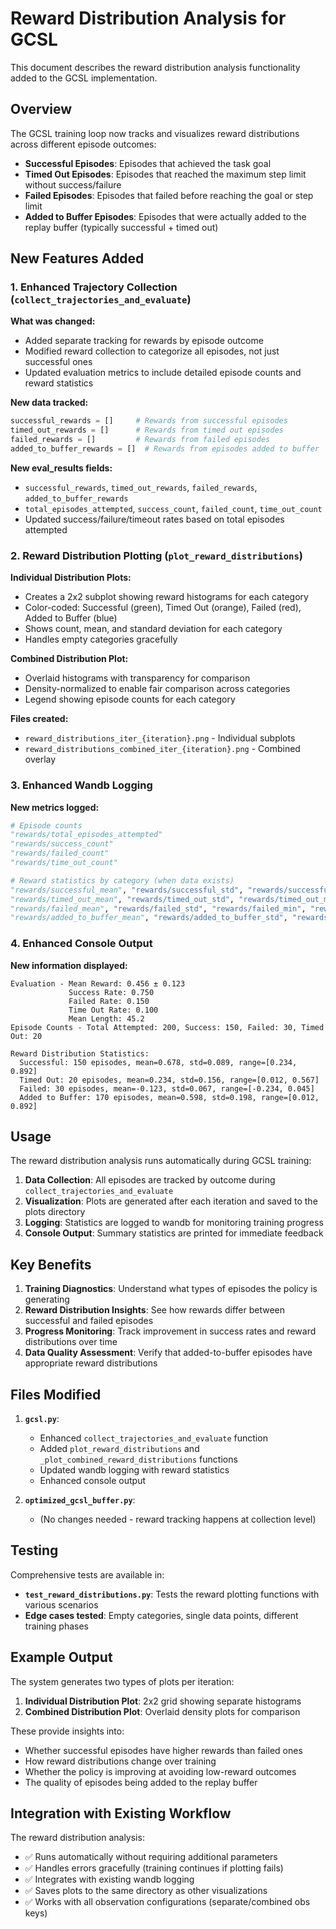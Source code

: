 # Reward Distribution Analysis for GCSL

This document describes the reward distribution analysis functionality added to the GCSL implementation.

## Overview

The GCSL training loop now tracks and visualizes reward distributions across different episode outcomes:

- **Successful Episodes**: Episodes that achieved the task goal
- **Timed Out Episodes**: Episodes that reached the maximum step limit without success/failure
- **Failed Episodes**: Episodes that failed before reaching the goal or step limit
- **Added to Buffer Episodes**: Episodes that were actually added to the replay buffer (typically successful + timed out)

## New Features Added

### 1. Enhanced Trajectory Collection (`collect_trajectories_and_evaluate`)

**What was changed:**
- Added separate tracking for rewards by episode outcome
- Modified reward collection to categorize all episodes, not just successful ones
- Updated evaluation metrics to include detailed episode counts and reward statistics

**New data tracked:**
```python
successful_rewards = []     # Rewards from successful episodes
timed_out_rewards = []      # Rewards from timed out episodes
failed_rewards = []         # Rewards from failed episodes
added_to_buffer_rewards = []  # Rewards from episodes added to buffer
```

**New eval_results fields:**
- `successful_rewards`, `timed_out_rewards`, `failed_rewards`, `added_to_buffer_rewards`
- `total_episodes_attempted`, `success_count`, `failed_count`, `time_out_count`
- Updated success/failure/timeout rates based on total episodes attempted

### 2. Reward Distribution Plotting (`plot_reward_distributions`)

**Individual Distribution Plots:**
- Creates a 2x2 subplot showing reward histograms for each category
- Color-coded: Successful (green), Timed Out (orange), Failed (red), Added to Buffer (blue)
- Shows count, mean, and standard deviation for each category
- Handles empty categories gracefully

**Combined Distribution Plot:**
- Overlaid histograms with transparency for comparison
- Density-normalized to enable fair comparison across categories
- Legend showing episode counts for each category

**Files created:**
- `reward_distributions_iter_{iteration}.png` - Individual subplots
- `reward_distributions_combined_iter_{iteration}.png` - Combined overlay

### 3. Enhanced Wandb Logging

**New metrics logged:**
```python
# Episode counts
"rewards/total_episodes_attempted"
"rewards/success_count"
"rewards/failed_count"
"rewards/time_out_count"

# Reward statistics by category (when data exists)
"rewards/successful_mean", "rewards/successful_std", "rewards/successful_min", "rewards/successful_max"
"rewards/timed_out_mean", "rewards/timed_out_std", "rewards/timed_out_min", "rewards/timed_out_max"
"rewards/failed_mean", "rewards/failed_std", "rewards/failed_min", "rewards/failed_max"
"rewards/added_to_buffer_mean", "rewards/added_to_buffer_std", "rewards/added_to_buffer_min", "rewards/added_to_buffer_max"
```

### 4. Enhanced Console Output

**New information displayed:**
```
Evaluation - Mean Reward: 0.456 ± 0.123
             Success Rate: 0.750
             Failed Rate: 0.150
             Time Out Rate: 0.100
             Mean Length: 45.2
Episode Counts - Total Attempted: 200, Success: 150, Failed: 30, Timed Out: 20

Reward Distribution Statistics:
  Successful: 150 episodes, mean=0.678, std=0.089, range=[0.234, 0.892]
  Timed Out: 20 episodes, mean=0.234, std=0.156, range=[0.012, 0.567]
  Failed: 30 episodes, mean=-0.123, std=0.067, range=[-0.234, 0.045]
  Added to Buffer: 170 episodes, mean=0.598, std=0.198, range=[0.012, 0.892]
```

## Usage

The reward distribution analysis runs automatically during GCSL training:

1. **Data Collection**: All episodes are tracked by outcome during `collect_trajectories_and_evaluate`
2. **Visualization**: Plots are generated after each iteration and saved to the plots directory
3. **Logging**: Statistics are logged to wandb for monitoring training progress
4. **Console Output**: Summary statistics are printed for immediate feedback

## Key Benefits

1. **Training Diagnostics**: Understand what types of episodes the policy is generating
2. **Reward Distribution Insights**: See how rewards differ between successful and failed episodes
3. **Progress Monitoring**: Track improvement in success rates and reward distributions over time
4. **Data Quality Assessment**: Verify that added-to-buffer episodes have appropriate reward distributions

## Files Modified

1. **`gcsl.py`**:
   - Enhanced `collect_trajectories_and_evaluate` function
   - Added `plot_reward_distributions` and `_plot_combined_reward_distributions` functions
   - Updated wandb logging with reward statistics
   - Enhanced console output

2. **`optimized_gcsl_buffer.py`**:
   - (No changes needed - reward tracking happens at collection level)

## Testing

Comprehensive tests are available in:
- **`test_reward_distributions.py`**: Tests the reward plotting functions with various scenarios
- **Edge cases tested**: Empty categories, single data points, different training phases

## Example Output

The system generates two types of plots per iteration:

1. **Individual Distribution Plot**: 2x2 grid showing separate histograms
2. **Combined Distribution Plot**: Overlaid density plots for comparison

These provide insights into:
- Whether successful episodes have higher rewards than failed ones
- How reward distributions change over training
- Whether the policy is improving at avoiding low-reward outcomes
- The quality of episodes being added to the replay buffer

## Integration with Existing Workflow

The reward distribution analysis:
- ✅ Runs automatically without requiring additional parameters
- ✅ Handles errors gracefully (training continues if plotting fails)
- ✅ Integrates with existing wandb logging
- ✅ Saves plots to the same directory as other visualizations
- ✅ Works with all observation configurations (separate/combined obs keys)